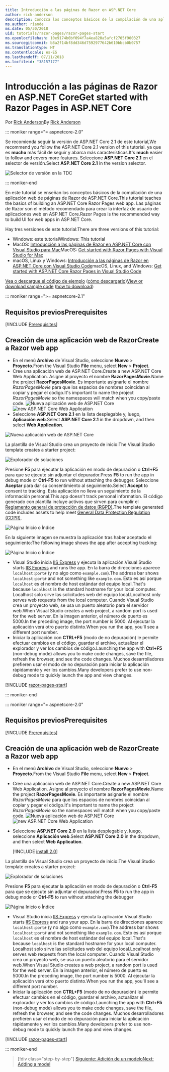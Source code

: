 ```yaml
---
title: Introducción a las páginas de Razor en ASP.NET Core
author: rick-anderson
description: Conozca los conceptos básicos de la compilación de una aplicación web de páginas de Razor de ASP.NET Core. Se recomienda usar páginas de Razor en las cargas de trabajo web en ASP.NET Core.
ms.author: riande
ms.date: 05/30/2018
uid: tutorials/razor-pages/razor-pages-start
ms.openlocfilehash: 10e9174b0bf094f7a4ea820a5afcf2705f900327
ms.sourcegitcommit: b8a2f14bf8dd346d7592977642b610bbcb0b0757
ms.translationtype: HT
ms.contentlocale: es-ES
ms.lasthandoff: 07/11/2018
ms.locfileid: "38157177"
---
```

# <a name="get-started-with-razor-pages-in-aspnet-core"></a><span data-ttu-id="2e039-104">Introducción a las páginas de Razor en ASP.NET Core</span><span class="sxs-lookup"><span data-stu-id="2e039-104">Get started with Razor Pages in ASP.NET Core</span></span>

<span data-ttu-id="2e039-105">Por [Rick Anderson](https://twitter.com/RickAndMSFT)</span><span class="sxs-lookup"><span data-stu-id="2e039-105">By [Rick Anderson](https://twitter.com/RickAndMSFT)</span></span>

::: moniker range="= aspnetcore-2.0"

<span data-ttu-id="2e039-106">Se recomienda seguir la versión de ASP.NET Core 2.1 de este tutorial,</span><span class="sxs-lookup"><span data-stu-id="2e039-106">We recommend you follow the ASP.NET Core 2.1 version of this tutorial.</span></span> <span data-ttu-id="2e039-107">ya que es **mucho** más fácil de seguir y abarca más características.</span><span class="sxs-lookup"><span data-stu-id="2e039-107">It's **much** easier to follow and covers more features.</span></span> <span data-ttu-id="2e039-108">Seleccione **ASP.NET Core 2.1** en el selector de versión.</span><span class="sxs-lookup"><span data-stu-id="2e039-108">Select **ASP.NET Core 2.1** in the version selector.</span></span>

![Selector de versión en la TDC](razor-pages-start/_static/v21.png)

::: moniker-end

<span data-ttu-id="2e039-110">En este tutorial se enseñan los conceptos básicos de la compilación de una aplicación web de páginas de Razor de ASP.NET Core.</span><span class="sxs-lookup"><span data-stu-id="2e039-110">This tutorial teaches the basics of building an ASP.NET Core Razor Pages web app.</span></span> <span data-ttu-id="2e039-111">Las páginas de Razor son el método recomendado para crear la interfaz de usuario de aplicaciones web en ASP.NET Core.</span><span class="sxs-lookup"><span data-stu-id="2e039-111">Razor Pages is the recommended way to build UI for web apps in ASP.NET Core.</span></span>

<span data-ttu-id="2e039-112">Hay tres versiones de este tutorial:</span><span class="sxs-lookup"><span data-stu-id="2e039-112">There are three versions of this tutorial:</span></span>

* <span data-ttu-id="2e039-113">Windows: este tutorial</span><span class="sxs-lookup"><span data-stu-id="2e039-113">Windows: This tutorial</span></span>
* <span data-ttu-id="2e039-114">MacOS: [Introducción a las páginas de Razor en ASP.NET Core con Visual Studio para Mac](xref:tutorials/razor-pages-mac/razor-pages-start)</span><span class="sxs-lookup"><span data-stu-id="2e039-114">MacOS: [Get started with Razor Pages with Visual Studio for Mac](xref:tutorials/razor-pages-mac/razor-pages-start)</span></span>
* <span data-ttu-id="2e039-115">macOS, Linux y Windows: [Introducción a las páginas de Razor en ASP.NET Core con Visual Studio Code](xref:tutorials/razor-pages-vsc/razor-pages-start)</span><span class="sxs-lookup"><span data-stu-id="2e039-115">macOS, Linux, and Windows: [Get started with ASP.NET Core Razor Pages in Visual Studio Code](xref:tutorials/razor-pages-vsc/razor-pages-start)</span></span>

<span data-ttu-id="2e039-116">[Vea o descargue el código de ejemplo](https://github.com/aspnet/Docs/tree/master/aspnetcore/tutorials/razor-pages/razor-pages-start/sample) ([cómo descargarlo](xref:tutorials/index#how-to-download-a-sample))</span><span class="sxs-lookup"><span data-stu-id="2e039-116">[View or download sample code](https://github.com/aspnet/Docs/tree/master/aspnetcore/tutorials/razor-pages/razor-pages-start/sample) ([how to download](xref:tutorials/index#how-to-download-a-sample))</span></span>

::: moniker range=">= aspnetcore-2.1"

## <a name="prerequisites"></a><span data-ttu-id="2e039-117">Requisitos previos</span><span class="sxs-lookup"><span data-stu-id="2e039-117">Prerequisites</span></span>

[!INCLUDE [Prerequisites](~/includes/net-core-prereqs-windows.md)]

## <a name="create-a-razor-web-app"></a><span data-ttu-id="2e039-118">Creación de una aplicación web de Razor</span><span class="sxs-lookup"><span data-stu-id="2e039-118">Create a Razor web app</span></span>

* <span data-ttu-id="2e039-119">En el menú **Archivo** de Visual Studio, seleccione **Nuevo** > **Proyecto**.</span><span class="sxs-lookup"><span data-stu-id="2e039-119">From the Visual Studio **File** menu, select **New** > **Project**.</span></span>
* <span data-ttu-id="2e039-120">Cree una aplicación web de ASP.NET Core.</span><span class="sxs-lookup"><span data-stu-id="2e039-120">Create a new ASP.NET Core Web Application.</span></span> <span data-ttu-id="2e039-121">Asigne al proyecto el nombre **RazorPagesMovie**.</span><span class="sxs-lookup"><span data-stu-id="2e039-121">Name the project **RazorPagesMovie**.</span></span> <span data-ttu-id="2e039-122">Es importante asignarle el nombre *RazorPagesMovie* para que los espacios de nombres coincidan al copiar y pegar el código.</span><span class="sxs-lookup"><span data-stu-id="2e039-122">It's important to name the project *RazorPagesMovie* so the namespaces will match when you copy/paste code.</span></span>
 <span data-ttu-id="2e039-123">![Nueva aplicación web de ASP.NET Core](razor-pages-start/_static/np_2.1.png)</span><span class="sxs-lookup"><span data-stu-id="2e039-123">![new ASP.NET Core Web Application](razor-pages-start/_static/np_2.1.png)</span></span>
* <span data-ttu-id="2e039-124">Seleccione **ASP.NET Core 2.1** en la lista desplegable y, luego, **Aplicación web**.</span><span class="sxs-lookup"><span data-stu-id="2e039-124">Select **ASP.NET Core 2.1** in the dropdown, and then select **Web Application**.</span></span>

 ![Nueva aplicación web de ASP.NET Core](razor-pages-start/_static/np_2_2.1.png)

<span data-ttu-id="2e039-126">La plantilla de Visual Studio crea un proyecto de inicio:</span><span class="sxs-lookup"><span data-stu-id="2e039-126">The Visual Studio template creates a starter project:</span></span>

![Explorador de soluciones](razor-pages-start/_static/se2.1.png)

<span data-ttu-id="2e039-128">Presione **F5** para ejecutar la aplicación en modo de depuración o **Ctrl+F5** para que se ejecute sin adjuntar el depurador.</span><span class="sxs-lookup"><span data-stu-id="2e039-128">Press **F5** to run the app in debug mode or **Ctrl-F5** to run without attaching the debugger.</span></span> <span data-ttu-id="2e039-129">Seleccione **Aceptar** para dar su consentimiento al seguimiento.</span><span class="sxs-lookup"><span data-stu-id="2e039-129">Select **Accept** to consent to tracking.</span></span> <span data-ttu-id="2e039-130">Esta aplicación no lleva un seguimiento de la información personal.</span><span class="sxs-lookup"><span data-stu-id="2e039-130">This app doesn't track personal information.</span></span> <span data-ttu-id="2e039-131">El código generado con plantilla incluye activos que sirven para cumplir el [Reglamento general de protección de datos (RGPD)](xref:security/gdpr).</span><span class="sxs-lookup"><span data-stu-id="2e039-131">The template generated code includes assets to help meet [General Data Protection Regulation (GDPR)](xref:security/gdpr).</span></span>

![Página Inicio o Índice](razor-pages-start/_static/homeGDPR.png)

<span data-ttu-id="2e039-133">En la siguiente imagen se muestra la aplicación tras haber aceptado el seguimiento:</span><span class="sxs-lookup"><span data-stu-id="2e039-133">The following image shows the app after accepting tracking:</span></span>

![Página Inicio o Índice](razor-pages-start/_static/home2.1.png)

* <span data-ttu-id="2e039-135">Visual Studio inicia [IIS Express](/iis/extensions/introduction-to-iis-express/iis-express-overview) y ejecuta la aplicación.</span><span class="sxs-lookup"><span data-stu-id="2e039-135">Visual Studio starts [IIS Express](/iis/extensions/introduction-to-iis-express/iis-express-overview) and runs the app.</span></span> <span data-ttu-id="2e039-136">En la barra de direcciones aparece `localhost:port#` (y no algo como `example.com`).</span><span class="sxs-lookup"><span data-stu-id="2e039-136">The address bar shows `localhost:port#` and not something like `example.com`.</span></span> <span data-ttu-id="2e039-137">Esto es así porque `localhost` es el nombre de host estándar del equipo local.</span><span class="sxs-lookup"><span data-stu-id="2e039-137">That's because `localhost` is the standard hostname for your local computer.</span></span> <span data-ttu-id="2e039-138">Localhost solo sirve las solicitudes web del equipo local.</span><span class="sxs-lookup"><span data-stu-id="2e039-138">Localhost only serves web requests from the local computer.</span></span> <span data-ttu-id="2e039-139">Cuando Visual Studio crea un proyecto web, se usa un puerto aleatorio para el servidor web.</span><span class="sxs-lookup"><span data-stu-id="2e039-139">When Visual Studio creates a web project, a random port is used for the web server.</span></span> <span data-ttu-id="2e039-140">En la imagen anterior, el número de puerto es 5000.</span><span class="sxs-lookup"><span data-stu-id="2e039-140">In the preceding image, the port number is 5000.</span></span> <span data-ttu-id="2e039-141">Al ejecutar la aplicación verá otro puerto distinto.</span><span class="sxs-lookup"><span data-stu-id="2e039-141">When you run the app, you'll see a different port number.</span></span>
* <span data-ttu-id="2e039-142">Iniciar la aplicación con **CTRL+F5** (modo de no depuración) le permite efectuar cambios en el código, guardar el archivo, actualizar el explorador y ver los cambios de código.</span><span class="sxs-lookup"><span data-stu-id="2e039-142">Launching the app with **Ctrl+F5** (non-debug mode) allows you to make code changes, save the file, refresh the browser, and see the code changes.</span></span> <span data-ttu-id="2e039-143">Muchos desarrolladores prefieren usar el modo de no depuración para iniciar la aplicación rápidamente y ver los cambios.</span><span class="sxs-lookup"><span data-stu-id="2e039-143">Many developers prefer to use non-debug mode to quickly launch the app and view changes.</span></span>

[!INCLUDE [razor-pages-start](~/includes/RP/2.1/razor-pages-start.md)]

::: moniker-end

::: moniker range="= aspnetcore-2.0"

## <a name="prerequisites"></a><span data-ttu-id="2e039-144">Requisitos previos</span><span class="sxs-lookup"><span data-stu-id="2e039-144">Prerequisites</span></span>

[!INCLUDE [Prerequisites](~/includes/net-core-prereqs-windows.md)]

## <a name="create-a-razor-web-app"></a><span data-ttu-id="2e039-145">Creación de una aplicación web de Razor</span><span class="sxs-lookup"><span data-stu-id="2e039-145">Create a Razor web app</span></span>

* <span data-ttu-id="2e039-146">En el menú **Archivo** de Visual Studio, seleccione **Nuevo** > **Proyecto**.</span><span class="sxs-lookup"><span data-stu-id="2e039-146">From the Visual Studio **File** menu, select **New** > **Project**.</span></span>
* <span data-ttu-id="2e039-147">Cree una aplicación web de ASP.NET Core.</span><span class="sxs-lookup"><span data-stu-id="2e039-147">Create a new ASP.NET Core Web Application.</span></span> <span data-ttu-id="2e039-148">Asigne al proyecto el nombre **RazorPagesMovie**.</span><span class="sxs-lookup"><span data-stu-id="2e039-148">Name the project **RazorPagesMovie**.</span></span> <span data-ttu-id="2e039-149">Es importante asignarle el nombre *RazorPagesMovie* para que los espacios de nombres coincidan al copiar y pegar el código.</span><span class="sxs-lookup"><span data-stu-id="2e039-149">It's important to name the project *RazorPagesMovie* so the namespaces will match when you copy/paste code.</span></span>
  <span data-ttu-id="2e039-150">![Nueva aplicación web de ASP.NET Core](../../razor-pages/index/_static/np.png)</span><span class="sxs-lookup"><span data-stu-id="2e039-150">![new ASP.NET Core Web Application](../../razor-pages/index/_static/np.png)</span></span>
* <span data-ttu-id="2e039-151">Seleccione **ASP.NET Core 2.0** en la lista desplegable y, luego, seleccione **Aplicación web**.</span><span class="sxs-lookup"><span data-stu-id="2e039-151">Select **ASP.NET Core 2.0** in the dropdown, and then select **Web Application**.</span></span>

  [!INCLUDE [install 2.0](~/includes/dotnetcore-on-dotnetfx-vs.md)]

<span data-ttu-id="2e039-152">La plantilla de Visual Studio crea un proyecto de inicio:</span><span class="sxs-lookup"><span data-stu-id="2e039-152">The Visual Studio template creates a starter project:</span></span>

![Explorador de soluciones](razor-pages-start/_static/se.png)

<span data-ttu-id="2e039-154">Presione **F5** para ejecutar la aplicación en modo de depuración o **Ctrl-F5** para que se ejecute sin adjuntar el depurador.</span><span class="sxs-lookup"><span data-stu-id="2e039-154">Press **F5** to run the app in debug mode or **Ctrl-F5** to run without attaching the debugger</span></span>

![Página Inicio o Índice](razor-pages-start/_static/home.png)

* <span data-ttu-id="2e039-156">Visual Studio inicia [IIS Express](/iis/extensions/introduction-to-iis-express/iis-express-overview) y ejecuta la aplicación.</span><span class="sxs-lookup"><span data-stu-id="2e039-156">Visual Studio starts [IIS Express](/iis/extensions/introduction-to-iis-express/iis-express-overview) and runs your app.</span></span> <span data-ttu-id="2e039-157">En la barra de direcciones aparece `localhost:port#` (y no algo como `example.com`).</span><span class="sxs-lookup"><span data-stu-id="2e039-157">The address bar shows `localhost:port#` and not something like `example.com`.</span></span> <span data-ttu-id="2e039-158">Esto es así porque `localhost` es el nombre de host estándar del equipo local.</span><span class="sxs-lookup"><span data-stu-id="2e039-158">That's because `localhost` is the standard hostname for your local computer.</span></span> <span data-ttu-id="2e039-159">Localhost solo sirve las solicitudes web del equipo local.</span><span class="sxs-lookup"><span data-stu-id="2e039-159">Localhost only serves web requests from the local computer.</span></span> <span data-ttu-id="2e039-160">Cuando Visual Studio crea un proyecto web, se usa un puerto aleatorio para el servidor web.</span><span class="sxs-lookup"><span data-stu-id="2e039-160">When Visual Studio creates a web project, a random port is used for the web server.</span></span> <span data-ttu-id="2e039-161">En la imagen anterior, el número de puerto es 5000.</span><span class="sxs-lookup"><span data-stu-id="2e039-161">In the preceding image, the port number is 5000.</span></span> <span data-ttu-id="2e039-162">Al ejecutar la aplicación verá otro puerto distinto.</span><span class="sxs-lookup"><span data-stu-id="2e039-162">When you run the app, you'll see a different port number.</span></span>
* <span data-ttu-id="2e039-163">Iniciar la aplicación con **CTRL+F5** (modo de no depuración) le permite efectuar cambios en el código, guardar el archivo, actualizar el explorador y ver los cambios de código.</span><span class="sxs-lookup"><span data-stu-id="2e039-163">Launching the app with **Ctrl+F5** (non-debug mode) allows you to make code changes, save the file, refresh the browser, and see the code changes.</span></span> <span data-ttu-id="2e039-164">Muchos desarrolladores prefieren usar el modo de no depuración para iniciar la aplicación rápidamente y ver los cambios.</span><span class="sxs-lookup"><span data-stu-id="2e039-164">Many developers prefer to use non-debug mode to quickly launch the app and view changes.</span></span>

[!INCLUDE [razor-pages-start](~/includes/RP/razor-pages-start.md)]

::: moniker-end

> [!div class="step-by-step"]
> [<span data-ttu-id="2e039-165">Siguiente: Adición de un modelo</span><span class="sxs-lookup"><span data-stu-id="2e039-165">Next: Adding a model</span></span>](xref:tutorials/razor-pages/model)
